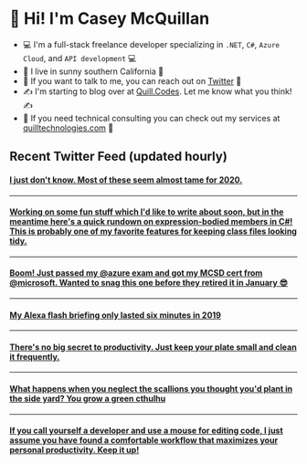 # 👋 Hi! I'm Casey McQuillan

- 💻 I'm a full-stack freelance developer specializing in `.NET`, `C#`, `Azure Cloud`, and `API development` 💻
- 🌴 I live in sunny southern California 🌴
- 📲 If you want to talk to me, you can reach out on [Twitter](https://twitter.com/QuillCodes) 📲
- ✍ I'm starting to blog over at [Quill.Codes](https://quill.codes/). Let me know what you think! ✍
- 🦾 If you need technical consulting you can check out my services at [quilltechnologies.com](https://quilltechnologies.com/) 🦿


## Recent Twitter Feed (updated hourly)

<!-- BEGIN TWEETS -->
#### [I just don't know. Most of these seem almost tame for 2020.](https://twitter.com/QuillCodes/status/1319690542914039810)

---


#### [Working on some fun stuff which I'd like to write about soon, but in the meantime here's a quick rundown on expression-bodied members in C#!  This is probably one of my favorite features for keeping class files looking tidy. ](https://twitter.com/QuillCodes/status/1317260141796864000)

---


#### [Boom! Just passed my @azure exam and got my MCSD cert from @microsoft. Wanted to snag this one before they retired it in January 😎 ](https://twitter.com/QuillCodes/status/1316814562658848768)

---


#### [My Alexa flash briefing only lasted six minutes in 2019](https://twitter.com/QuillCodes/status/1313941248764387328)

---


#### [There's no big secret to productivity. Just keep your plate small and clean it frequently.](https://twitter.com/QuillCodes/status/1313158123146731521)

---


#### [What happens when you neglect the scallions you thought you'd plant in the side yard? You grow a green cthulhu](https://twitter.com/QuillCodes/status/1312577097626386432)

---


#### [If you call yourself a developer and use a mouse for editing code, I just assume you have found a comfortable workflow that maximizes your personal productivity. Keep it up!](https://twitter.com/QuillCodes/status/1312528671899488256)
<!-- END TWEETS -->

<!--
**cmcquillan/cmcquillan** is a ✨ _special_ ✨ repository because its `README.md` (this file) appears on your GitHub profile.

Here are some ideas to get you started:

- 🔭 I’m currently working on ...
- 🌱 I’m currently learning ...
- 👯 I’m looking to collaborate on ...
- 🤔 I’m looking for help with ...
- 💬 Ask me about ...
- 📫 How to reach me: ...
- 😄 Pronouns: ...
- ⚡ Fun fact: ...
-->
